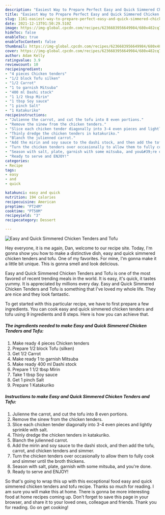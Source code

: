 ```yaml
---
description: "Easiest Way to Prepare Perfect Easy and Quick Simmered Chicken Tenders and Tofu"
title: "Easiest Way to Prepare Perfect Easy and Quick Simmered Chicken Tenders and Tofu"
slug: 1161-easiest-way-to-prepare-perfect-easy-and-quick-simmered-chicken-tenders-and-tofu
date: 2021-12-13T01:50:29.510Z
image: https://img-global.cpcdn.com/recipes/6236683956649984/680x482cq70/easy-and-quick-simmered-chicken-tenders-and-tofu-recipe-main-photo.jpg
hideToc: false
enableToc: true
enableTocContent: false
thumbnail: https://img-global.cpcdn.com/recipes/6236683956649984/680x482cq70/easy-and-quick-simmered-chicken-tenders-and-tofu-recipe-main-photo.jpg
cover: https://img-global.cpcdn.com/recipes/6236683956649984/680x482cq70/easy-and-quick-simmered-chicken-tenders-and-tofu-recipe-main-photo.jpg
author: Adam Kelly
ratingvalue: 3.9
reviewcount: 10
recipeingredient:
- "4 pieces Chicken tenders"
- "1/2 block Tofu silken"
- "1/2 Carrot"
- "1 to garnish Mitsuba"
- "400 ml Dashi stock"
- "1 1/2 tbsp Mirin"
- "1 tbsp Soy sauce"
- "1 pinch Salt"
- "1 Katakuriko"
recipeinstructions:
- "Julienne the carrot, and cut the tofu into 8 even portions."
- "Remove the sinew from the chicken tenders."
- "Slice each chicken tender diagonally into 3-4 even pieces and lightly sprinkle with salt."
- "Thinly dredge the chicken tenders in katakuriko."
- "Blanch the julienned carrot."
- "Add the mirin and soy sauce to the dashi stock, and then add the tofu, carrot, and chicken tenders and simmer."
- "Turn the chicken tenders over occasionally to allow them to fully cook and simmer until the broth thickens."
- "Season with salt, plate, garnish with some mitsuba, and you&#39;re done."
- "Ready to serve and ENJOY!"
categories:
- Recipe
tags:
- easy
- and
- quick

katakunci: easy and quick 
nutrition: 194 calories
recipecuisine: American
preptime: "PT24M"
cooktime: "PT50M"
recipeyield: "3"
recipecategory: Dessert

---
```



![Easy and Quick Simmered Chicken Tenders and Tofu](https://img-global.cpcdn.com/recipes/6236683956649984/680x482cq70/easy-and-quick-simmered-chicken-tenders-and-tofu-recipe-main-photo.jpg)

Hey everyone, it is me again, Dan, welcome to our recipe site. Today, I'm gonna show you how to make a distinctive dish, easy and quick simmered chicken tenders and tofu. One of my favorites. For mine, I'm gonna make it a little bit unique. This is gonna smell and look delicious.

Easy and Quick Simmered Chicken Tenders and Tofu is one of the most favored of recent trending meals in the world. It is easy, it's quick, it tastes yummy. It is appreciated by millions every day. Easy and Quick Simmered Chicken Tenders and Tofu is something that I've loved my whole life. They are nice and they look fantastic.




To get started with this particular recipe, we have to first prepare a few ingredients. You can cook easy and quick simmered chicken tenders and tofu using 9 ingredients and 8 steps. Here is how you can achieve that.

<!--inarticleads1-->

##### The ingredients needed to make Easy and Quick Simmered Chicken Tenders and Tofu:

1. Make ready 4 pieces Chicken tenders
1. Prepare 1/2 block Tofu (silken)
1. Get 1/2 Carrot
1. Make ready 1 to garnish Mitsuba
1. Make ready 400 ml Dashi stock
1. Prepare 1 1/2 tbsp Mirin
1. Take 1 tbsp Soy sauce
1. Get 1 pinch Salt
1. Prepare 1 Katakuriko




<!--inarticleads2-->

##### Instructions to make Easy and Quick Simmered Chicken Tenders and Tofu:

1. Julienne the carrot, and cut the tofu into 8 even portions.
1. Remove the sinew from the chicken tenders.
1. Slice each chicken tender diagonally into 3-4 even pieces and lightly sprinkle with salt.
1. Thinly dredge the chicken tenders in katakuriko.
1. Blanch the julienned carrot.
1. Add the mirin and soy sauce to the dashi stock, and then add the tofu, carrot, and chicken tenders and simmer.
1. Turn the chicken tenders over occasionally to allow them to fully cook and simmer until the broth thickens.
1. Season with salt, plate, garnish with some mitsuba, and you&#39;re done.
1. Ready to serve and ENJOY!



So that's going to wrap this up with this exceptional food easy and quick simmered chicken tenders and tofu recipe. Thanks so much for reading. I am sure you will make this at home. There is gonna be more interesting food at home recipes coming up. Don't forget to save this page in your browser, and share it to your loved ones, colleague and friends. Thank you for reading. Go on get cooking!
